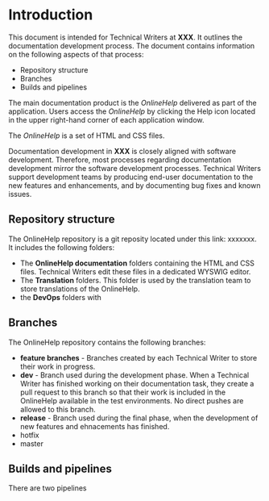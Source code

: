 # Introduction

This document is intended for Technical Writers at **XXX**. It outlines the documentation development process. The document contains information on the following aspects of that process:

- Repository structure
- Branches
- Builds and pipelines

The main documentation product is the *OnlineHelp* delivered as part of the application. Users access the *OnlineHelp* by clicking the Help icon located in the upper right-hand corner of each application window.

The *OnlineHelp* is a set of HTML and  CSS files. 

Documentation development in **XXX** is closely aligned with software development. Therefore, most processes regarding documentation development mirror the software development processes. Technical Writers support development teams by producing end-user documentation to the new features and enhancements, and by documenting bug fixes and known issues.

## Repository structure 

The OnlineHelp repository is a git reposity located under this link: xxxxxxx. It includes the following folders:

- The **OnlineHelp documentation** folders containing the HTML and CSS files. Technical Writers edit these files in a dedicated WYSWIG editor.
- The **Translation** folders. This folder is used by the translation team to store translations of the OnlineHelp. 
- the **DevOps** folders with


## Branches

The OnlineHelp repository contains the following branches:

- **feature branches** - Branches created by each Technical Writer to store their work in progress.
- **dev** - Branch used during the development phase. When a Technical Writer has finished working on  their documentation task, they create a pull request to this branch so that their work is included in the OnlineHelp available in the test environments. No direct pushes are allowed to this branch.
- **release** - Branch used during the final phase, when the development of new features and ehnacements has finished.
- hotfix
- master

## Builds and pipelines

There are two pipelines 